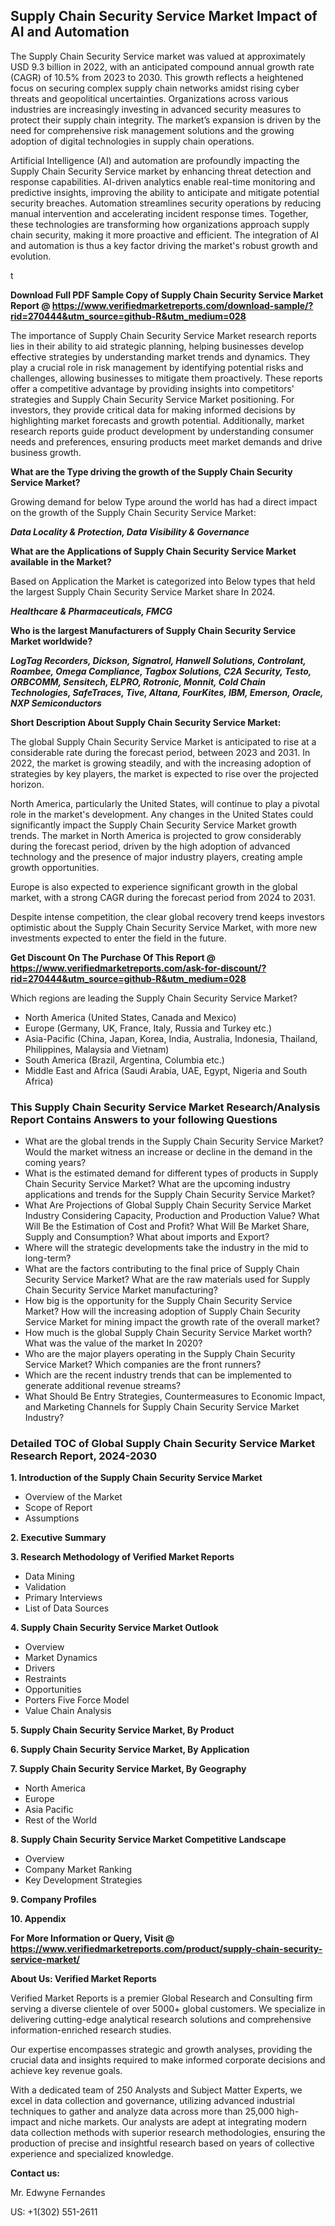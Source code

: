 <h2>Supply Chain Security Service Market Impact of AI and Automation</h2><p>The Supply Chain Security Service market was valued at approximately USD 9.3 billion in 2022, with an anticipated compound annual growth rate (CAGR) of 10.5% from 2023 to 2030. This growth reflects a heightened focus on securing complex supply chain networks amidst rising cyber threats and geopolitical uncertainties. Organizations across various industries are increasingly investing in advanced security measures to protect their supply chain integrity. The market’s expansion is driven by the need for comprehensive risk management solutions and the growing adoption of digital technologies in supply chain operations.</p><p>Artificial Intelligence (AI) and automation are profoundly impacting the Supply Chain Security Service market by enhancing threat detection and response capabilities. AI-driven analytics enable real-time monitoring and predictive insights, improving the ability to anticipate and mitigate potential security breaches. Automation streamlines security operations by reducing manual intervention and accelerating incident response times. Together, these technologies are transforming how organizations approach supply chain security, making it more proactive and efficient. The integration of AI and automation is thus a key factor driving the market's robust growth and evolution.</p>t</p><p id="" class=""><strong>Download Full PDF Sample Copy of Supply Chain Security Service Market Report @ <a href="https://www.verifiedmarketreports.com/download-sample/?rid=270444&utm_source=github-R&utm_medium=028" target="_blank">https://www.verifiedmarketreports.com/download-sample/?rid=270444&utm_source=github-R&utm_medium=028</a></strong></p><p>The importance of&nbsp;Supply Chain Security Service Market research reports lies in their ability to aid strategic planning, helping businesses develop effective strategies by understanding market trends and dynamics. They play a crucial role in risk management by identifying potential risks and challenges, allowing businesses to mitigate them proactively. These reports offer a competitive advantage by providing insights into competitors' strategies and Supply Chain Security Service Market positioning. For investors, they provide critical data for making informed decisions by highlighting market forecasts and growth potential. Additionally, market research reports guide product development by understanding consumer needs and preferences, ensuring products meet market demands and drive business growth.</p><p><strong>What are the&nbsp;Type driving the growth of the Supply Chain Security Service Market?</strong></p><p id="" class="">Growing demand for below Type around the world has had a direct impact on the growth of the Supply Chain Security Service Market:</p><em><strong>Data Locality & Protection, Data Visibility & Governance</strong></em></p><strong>What are the&nbsp;Applications&nbsp;of Supply Chain Security Service Market available in the Market?</strong></p><p id="" class="">Based on Application the Market is categorized into Below types that held the largest Supply Chain Security Service Market share In 2024.</p><em><strong>Healthcare & Pharmaceuticals, FMCG</strong></em></p><strong>Who is the largest Manufacturers of Supply Chain Security Service Market worldwide?</strong></p><p><em><strong>LogTag Recorders, Dickson, Signatrol, Hanwell Solutions, Controlant, Roambee, Omega Compliance, Tagbox Solutions, C2A Security, Testo, ORBCOMM, Sensitech, ELPRO, Rotronic, Monnit, Cold Chain Technologies, SafeTraces, Tive, Altana, FourKites, IBM, Emerson, Oracle, NXP Semiconductors</strong></em></p><p id="" class=""><strong>Short Description About Supply Chain Security Service Market:</strong></p><p>The global Supply Chain Security Service Market is anticipated to rise at a considerable rate during the forecast period, between 2023 and 2031. In 2022, the market is growing steadily, and with the increasing adoption of strategies by key players, the market is expected to rise over the projected horizon.</p><p>North America, particularly the United States, will continue to play a pivotal role in the market's development. Any changes in the United States could significantly impact the Supply Chain Security Service Market growth trends. The market in North America is projected to grow considerably during the forecast period, driven by the high adoption of advanced technology and the presence of major industry players, creating ample growth opportunities.</p><p>Europe is also expected to experience significant growth in the global market, with a strong CAGR during the forecast period from 2024 to 2031.</p><p>Despite intense competition, the clear global recovery trend keeps investors optimistic about the Supply Chain Security Service Market, with more new investments expected to enter the field in the future.</p><p id="" class=""><strong>Get Discount On The Purchase Of This Report @ <a href="https://www.verifiedmarketreports.com/ask-for-discount/?rid=270444&utm_source=github-R&utm_medium=028" target="_blank">https://www.verifiedmarketreports.com/ask-for-discount/?rid=270444&utm_source=github-R&utm_medium=028</a></strong></p>Which regions are leading the Supply Chain Security Service Market?</p><ul><li>North America (United States, Canada and Mexico)</li><li>Europe (Germany, UK, France, Italy, Russia and Turkey etc.)</li><li>Asia-Pacific (China, Japan, Korea, India, Australia, Indonesia, Thailand, Philippines, Malaysia and Vietnam)</li><li>South America (Brazil, Argentina, Columbia etc.)</li><li>Middle East and Africa (Saudi Arabia, UAE, Egypt, Nigeria and South Africa)</li></ul><h3 id="" class="">This Supply Chain Security Service Market Research/Analysis Report Contains Answers to your following Questions</h3><ul><li>What are the global trends in the Supply Chain Security Service Market? Would the market witness an increase or decline in the demand in the coming years?</li><li>What is the estimated demand for different types of products in Supply Chain Security Service Market? What are the upcoming industry applications and trends for the Supply Chain Security Service Market?</li><li>What Are Projections of Global Supply Chain Security Service Market Industry Considering Capacity, Production and Production Value? What Will Be the Estimation of Cost and Profit? What Will Be Market Share, Supply and Consumption? What about imports and Export?</li><li>Where will the strategic developments take the industry in the mid to long-term?</li><li>What are the factors contributing to the final price of Supply Chain Security Service Market? What are the raw materials used for Supply Chain Security Service Market manufacturing?</li><li>How big is the opportunity for the Supply Chain Security Service Market? How will the increasing adoption of Supply Chain Security Service Market for mining impact the growth rate of the overall market?</li><li>How much is the global Supply Chain Security Service Market worth? What was the value of the market In 2020?</li><li>Who are the major players operating in the Supply Chain Security Service Market? Which companies are the front runners?</li><li>Which are the recent industry trends that can be implemented to generate additional revenue streams?</li><li>What Should Be Entry Strategies, Countermeasures to Economic Impact, and Marketing Channels for Supply Chain Security Service Market Industry?</li></ul><h3 id="" class="">Detailed TOC of Global Supply Chain Security Service Market Research Report, 2024-2030</h3><p id="" class=""><strong>1. Introduction of the Supply Chain Security Service Market</strong></p><ul><li>Overview of the Market</li><li>Scope of Report</li><li>Assumptions</li></ul><p id="" class=""><strong>2. Executive Summary</strong></p><p id="" class=""><strong>3. Research Methodology of Verified Market Reports</strong></p><ul><li>Data Mining</li><li>Validation</li><li>Primary Interviews</li><li>List of Data Sources</li></ul><p id="" class=""><strong>4. Supply Chain Security Service Market Outlook</strong></p><ul><li>Overview</li><li>Market Dynamics</li><li>Drivers</li><li>Restraints</li><li>Opportunities</li><li>Porters Five Force Model</li><li>Value Chain Analysis</li></ul><p id="" class=""><strong>5. Supply Chain Security Service Market, By Product</strong></p><p id="" class=""><strong>6. Supply Chain Security Service Market, By Application</strong></p><p id="" class=""><strong>7. Supply Chain Security Service Market, By Geography</strong></p><ul><li>North America</li><li>Europe</li><li>Asia Pacific</li><li>Rest of the World</li></ul><p id="" class=""><strong>8. Supply Chain Security Service Market Competitive Landscape</strong></p><ul><li>Overview</li><li>Company Market Ranking</li><li>Key Development Strategies</li></ul><p id="" class=""><strong>9. Company Profiles</strong></p><p id="" class=""><strong>10. Appendix</strong></p><p id="" class=""><strong>For More Information or Query, Visit @ <a href="https://www.verifiedmarketreports.com/product/supply-chain-security-service-market/" target="_blank">https://www.verifiedmarketreports.com/product/supply-chain-security-service-market/</a></strong></p><p id="" class=""><strong>About Us: Verified Market Reports</strong></p><p id="" class="">Verified Market Reports is a premier Global Research and Consulting firm serving a diverse clientele of over 5000+ global customers. We specialize in delivering cutting-edge analytical research solutions and comprehensive information-enriched research studies.</p><p id="" class="">Our expertise encompasses strategic and growth analyses, providing the crucial data and insights required to make informed corporate decisions and achieve key revenue goals.</p><p id="" class="">With a dedicated team of 250 Analysts and Subject Matter Experts, we excel in data collection and governance, utilizing advanced industrial techniques to gather and analyze data across more than 25,000 high-impact and niche markets. Our analysts are adept at integrating modern data collection methods with superior research methodologies, ensuring the production of precise and insightful research based on years of collective experience and specialized knowledge.</p><p id="" class=""><strong>Contact us:</strong></p><p id="" class="">Mr. Edwyne Fernandes</p><p id="" class="">US: +1(302) 551-2611</p>
